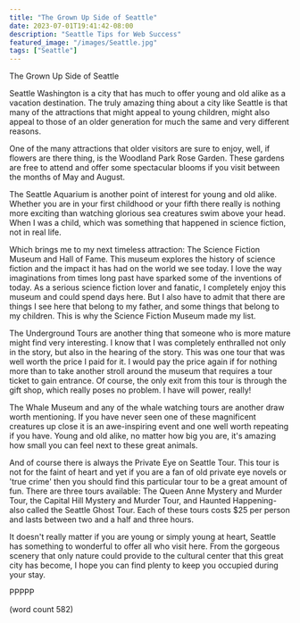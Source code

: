 ```yaml
---
title: "The Grown Up Side of Seattle"
date: 2023-07-01T19:41:42-08:00
description: "Seattle Tips for Web Success"
featured_image: "/images/Seattle.jpg"
tags: ["Seattle"]
---
```


The Grown Up Side of Seattle

Seattle Washington is a city that has much to offer young and old alike as a vacation destination. The truly amazing thing about a city like Seattle is that many of the attractions that might appeal to young children, might also appeal to those of an older generation for much the same and very different reasons. 

One of the many attractions that older visitors are sure to enjoy, well, if flowers are there thing, is the Woodland Park Rose Garden. These gardens are free to attend and offer some spectacular blooms if you visit between the months of May and August. 

The Seattle Aquarium is another point of interest for young and old alike. Whether you are in your first childhood or your fifth there really is nothing more exciting than watching glorious sea creatures swim above your head. When I was a child, which was something that happened in science fiction, not in real life.

Which brings me to my next timeless attraction: The Science Fiction Museum and Hall of Fame. This museum explores the history of science fiction and the impact it has had on the world we see today. I love the way imaginations from times long past have sparked some of the inventions of today. As a serious science fiction lover and fanatic, I completely enjoy this museum and could spend days here. But I also have to admit that there are things I see here that belong to my father, and some things that belong to my children. This is why the Science Fiction Museum made my list.

The Underground Tours are another thing that someone who is more mature might find very interesting. I know that I was completely enthralled not only in the story, but also in the hearing of the story. This was one tour that was well worth the price I paid for it.  I would pay the price again if for nothing more than to take another stroll around the museum that requires a tour ticket to gain entrance. Of course, the only exit from this tour is through the gift shop, which really poses no problem. I have will power, really!

The Whale Museum and any of the whale watching tours are another draw worth mentioning. If you have never seen one of these magnificent creatures up close it is an awe-inspiring event and one well worth repeating if you have. Young and old alike, no matter how big you are, it's amazing how small you can feel next to these great animals. 

And of course there is always the Private Eye on Seattle Tour. This tour is not for the faint of heart and yet if you are a fan of old private eye novels or 'true crime' then you should find this particular tour to be a great amount of fun. There are three tours available: The Queen Anne Mystery and Murder Tour, the Capital Hill Mystery and Murder Tour, and Haunted Happening-also called the Seattle Ghost Tour. Each of these tours costs $25 per person and lasts between two and a half and three hours. 

It doesn't really matter if you are young or simply young at heart, Seattle has something to wonderful to offer all who visit here. From the gorgeous scenery that only nature could provide to the cultural center that this great city has become, I hope you can find plenty to keep you occupied during your stay.

PPPPP

(word count 582)

